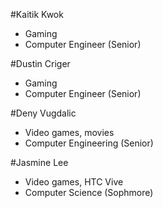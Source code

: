 #Kaitik Kwok

* Gaming
* Computer Engineer (Senior)

#Dustin Criger

* Gaming
* Computer Engineer (Senior)

#Deny Vugdalic

* Video games, movies
* Computer Engineering (Senior)

#Jasmine Lee

* Video games, HTC Vive
* Computer Science (Sophmore)

